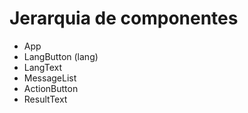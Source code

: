 # Jerarquia de componentes

* App
* LangButton (lang)
* LangText
* MessageList
* ActionButton
* ResultText

